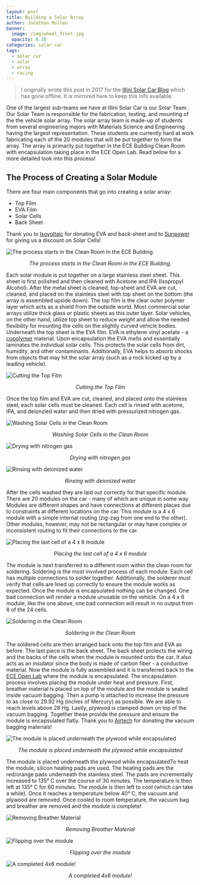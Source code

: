 ```yaml
---
layout: post
title: Building a Solar Array
author: Jonathan Mullen
banner:
  image: /img/wheel_front.jpg
  opacity: 0.38
categories: solar car
tags:
  - solar car
  - solar
  - array
  - racing
---
```


> I originally wrote this post in 2017 for the [Illini Solar Car Blog](https://blog.illinisolarcar.com/) which has gone offline. It is mirrored here to keep this info available. 

One of the largest sub-teams we have at Illini Solar Car is our Solar Team. Our Solar Team is responsible for the fabrication, testing, and mounting of the the vehicle solar array. The solar array team is made-up of students from several engineering majors with Materials Science and Engineering having the largest representation. These students are currently hard at work fabricating each of the 20 modules that will be put together to form the array. The array is primarily put together in the ECE Building Clean Room with encapsulation taking place in the ECE Open Lab. Read below for a more detailed look into this process!

## The Process of Creating a Solar Module

There are four main components that go into creating a solar array:
* Top Film
* EVA Film
* Solar Cells
* Back Sheet

Thank you to [Isovoltaic](http://www.isovoltaic.com/english.php) for donating EVA and back-sheet and to [Sunpower](https://us.sunpower.com/) for giving us a discount on Solar Cells!

![The process starts in the Clean Room in the ECE Building.](/img/solar_steel_sheet.jpg)
<p align="center"><i>The process starts in the Clean Room in the ECE Building.<br></i></p>

Each solar module is put together on a large stainless steel sheet. This sheet is first polished and then cleaned with Acetone and IPA (Isopropyl Alcohol). After the metal sheet is cleaned, top-sheet and EVA are cut, cleaned, and placed on the stainless steel with top sheet on the bottom (the array is assembled upside down). The top film is the clear outer polymer layer which acts as a shield from the outside world. Most commercial solar arrays utilize thick glass or plastic sheets as this outer layer. Solar vehicles, on the other hand, utilize top sheet to reduce weight and allow the needed flexibility for mounting the cells on the slightly curved vehicle bodies. Underneath the top sheet is the EVA film. EVA is ethylene vinyl acetate - a [copolymer](https://en.wikipedia.org/wiki/Copolymer) material. Upon encapsulation the EVA melts and essentially laminates the individual solar cells. This protects the solar cells from dirt, humidity, and other contaminants. Additionally, EVA helps to absorb shocks from objects that may hit the solar array (such as a rock kicked up by a leading vehicle).

![Cutting the Top Film](/img/solar_top_film.jpg)
<p align="center"><i>Cutting the Top Film<br></i></p>

Once the top film and EVA are cut, cleaned, and placed onto the stainless steel, each solar cells must be cleaned. Each cell is rinsed with acetone, IPA, and deionzied water and then dried with pressurized nitrogen gas.

![Washing Solar Cells in the Clean Room](/img/solar_clean_work.jpg)
<p align="center"><i>Washing Solar Cells in the Clean Room<br></i></p>

![Drying with nitrogen gas](/img/solar_drying.jpg)
<p align="center"><i>Drying with nitrogen gas<br></i></p>

![Rinsing with deionized water](/img/solar_rinse.jpg)
<p align="center"><i>Rinsing with deionized water<br></i></p>

After the cells washed they are laid out correctly for that specific module. There are 20 modules on the car - many of which are unique in some way. Modules are different shapes and have connections at different places due to constraints at different locations on the car. This module is a 4 x 6 module with a simple internal routing (zig-zag from one end to the other). Other modules, however, may not be rectangular or may have complex or inconsistent routing to fit their connections to the car.

![Placing the last cell of a 4 x 6 module](/img/solar_raw_cell_module.jpg)
<p align="center"><i>Placing the last cell of a 4 x 6 module<br></i></p>

The module is next transferred to a different room within the clean room for soldering. Soldering is the most involved process of each module. Each cell has multiple connections to solder together. Additionally, the solderer must verify that cells are lined up correctly to ensure the module works as expected. Once the module is encapsulated nothing can be changed. One bad connection will render a module unusable on the vehicle. On a 4 x 6 module, like the one above, one bad connection will result in no output from 8 of the 24 cells.

![Soldering in the Clean Room](/img/solar_solder.jpg)
<p align="center"><i>Soldering in the Clean Room<br></i></p>

The soldered cells are then arranged back onto the top film and EVA as before. The last piece is the back sheet. The back sheet protects the wiring and the backs of the cells when the module is mounted onto the car. It also acts as an insulator since the body is made of carbon fiber - a conductive material. Now the module is fully assembled and it is transferred back to the [ECE Open Lab](http://openlab.ece.illinois.edu/) where the module is encapsulated. The encapsulation process involves placing the module under heat and pressure. First, breather material is placed on top of the module and the module is sealed inside vacuum bagging. Then a pump is attached to increase the pressure to as close to 29.92 Hg (inches of Mercury) as possible. We are able to reach levels above 28 Hg. Lastly, plywood is clamped down on top of the vacuum bagging. Together these provide the pressure and ensure the module is encapsulated flatly. Thank you to [Airtech](http://www.airtechintl.com/) for donating the vacuum bagging materials!

![The module is placed underneath the plywood while encapsulated](/img/solar_encapsulate.jpg)
<p align="center"><i>The module is placed underneath the plywood while encapsulated<br></i></p>

The module is placed underneath the plywood while encapsulated</td></tr></tbody></table>To heat the module, silicon heating pads are used. The heating pads are the red/orange pads underneath the stainless steel. The pads are incrementally increased to 135° C over the course of 30 minutes. The temperature is then left at 135° C for 60 minutes. The module is then left to cool (which can take a while). Once it reaches a temperature below 40° C, the vacuum and plywood are removed. Once cooled to room temperature, the vacuum bag and breather are removed and the module is complete!

![Removing Breather Material](/img/solar_module_post_encapsulate.jpg)
<p align="center"><i>Removing Breather Material<br></i></p>

![Flipping over the module](/img/solar_module_flip.jpg)
<p align="center"><i>Flipping over the module<br></i></p>

![A completed 4x6 module!](/img/solar_module_complete.jpg)
<p align="center"><i>A completed 4x6 module!<br></i></p>

